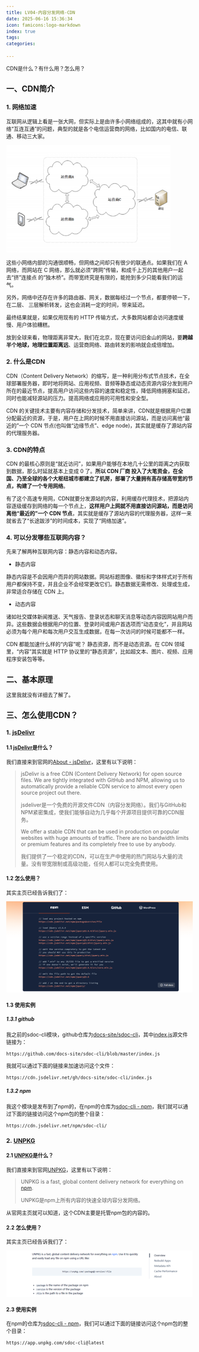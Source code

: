 ```yaml
---
title: LV04-内容分发网络-CDN
date: 2025-06-16 15:36:34
icon: famicons:logo-markdown
index: true
tags:
categories:

---
```


CDN是什么？有什么用？怎么用？

<!-- more -->

## 一、CDN简介

### 1. 网络加速

互联网从逻辑上看是一张大网，但实际上是由许多小网络组成的，这其中就有小网络“互连互通”的问题，典型的就是各个电信运营商的网络，比如国内的电信、联通、移动三大家。

<img src="./LV04-内容分发网络-CDN/img/20210311123807611.png" style="zoom:67%;" />

这些小网络内部的沟通很顺畅，但网络之间却只有很少的联通点。如果我们在 A 网络，而网站在 C 网络，那么就必须“跨网”传输，和成千上万的其他用户一起去“挤”连接点 的“独木桥”。而带宽终究是有限的，能抢到多少只能看我们的运气。

另外，网络中还存在许多的路由器、网关，数据每经过一个节点，都要停顿一下，在二层、 三层解析转发，这也会消耗一定的时间，带来延迟。

最终结果就是，如果仅用现有的 HTTP 传输方式，大多数网站都会访问速度缓慢、用户体验糟糕。

放到全球来看，物理距离非常大，我们在北京，现在要访问旧金山的网站，要**跨越半个地球，地理位置距离远**、运营商网络、路由转发的影响就会成倍增加。

### 2. 什么是CDN

CDN（Content Delivery Network）的缩写，是一种利用分布式节点技术，在全球部署服务器，即时地将网站、应用视频、音频等静态或动态资源内容分发到用户所在的最近节点，提高用户访问这些内容的速度和稳定性，降低网络拥塞和延迟，同时也能减轻源站的压力。提高网络或应用的可用性和安全型。

CDN 的关键技术主要有内容存储和分发技术，简单来讲，CDN就是根据用户位置分配最近的资源，于是，用户在上网的时候不用直接访问源站，而是访问离他“最近的”一个 CDN 节点(也叫做“边缘节点”、edge node)，其实就是缓存了源站内容的代理服务器。

### 3. CDN的特点

CDN 的最核心原则是“就近访问”，如果用户能够在本地几十公里的距离之内获取到数据，那么时延就基本上变成 0 了。**所以 CDN 厂商 投入了大笔资金，在全国、乃至全球的各个大枢纽城市都建立了机房，部署了大量拥有高存储高带宽的节点，构建了一个专用网络**。

有了这个高速专用网，CDN就要分发源站的内容，利用缓存代理技术，把源站内容逐级缓存到网络的每一个节点上，**这样用户上网就不用直接访问源站，而是访问离他“最近的”一个 CDN 节点**，其实就是缓存了源站内容的代理服务器，这样一来就省去了“长途跋涉”的时间成本，实现了“网络加速”。

### 4. 可以分发哪些互联网内容？

先来了解两种互联网内容：静态内容和动态内容。

- 静态内容

静态内容是不会因用户而异的网站数据。网站标题图像、徽标和字体样式对于所有用户都保持不变，并且企业不会经常更改它们。静态数据无需修改、处理或生成，非常适合存储在 CDN 上。

- 动态内容

诸如社交媒体新闻推送、天气报告、登录状态和聊天消息等动态内容因网站用户而异。这些数据会根据用户的位置、登录时间或用户首选项而“动态变化”，并且网站必须为每个用户和每次用户交互生成数据，在每一次访问的时候可能都不一样。

CDN 都能加速什么样的“内容”呢？ 静态资源，而不是动态资源。在 CDN 领域里，“内容”其实就是 HTTP 协议里的“静态资源”，比如超文本、图片、视频、应用程序安装包等等。

## 二、基本原理

这里我就没有详细去了解了。

## 三、怎么使用CDN？

### 1. [jsDelivr](https://www.jsdelivr.com/)

#### 1.1 [jsDelivr](https://www.jsdelivr.com/)是什么？

我们直接来到官网的[About - jsDelivr](https://www.jsdelivr.com/about)，这里有以下说明：

>jsDelivr is a free CDN (Content Delivery Network) for open source files.  We are tightly integrated with GitHub and NPM, allowing us to automatically provide a reliable CDN service to almost every open source project out there.
>
>jsdeliver是一个免费的开源文件CDN（内容分发网络）。我们与GitHub和NPM紧密集成，使我们能够自动为几乎每个开源项目提供可靠的CDN服务。
>
>We offer a stable CDN that can be used in production on popular websites with huge amounts of traffic.  There are no bandwidth limits or premium features and its completely free to use by anybody.
>
>我们提供了一个稳定的CDN，可以在生产中使用的热门网站与大量的流量。没有带宽限制或高级功能，任何人都可以完全免费使用。

#### 1.2 怎么使用？

其实主页已经告诉我们了：

![image-20250616162715750](./LV04-内容分发网络-CDN/img/image-20250616162715750.png)

#### 1.3 使用实例

##### 1.3.1 github

我之前的sdoc-cli模块，github仓库为[docs-site/sdoc-cli](https://github.com/docs-site/sdoc-cli)，其中[index.js](https://github.com/docs-site/sdoc-cli/blob/master/index.js)源文件链接为：

```shell
https://github.com/docs-site/sdoc-cli/blob/master/index.js
```

我就可以通过下面的链接来加速访问这个文件：

```shell
https://cdn.jsdelivr.net/gh/docs-site/sdoc-cli/index.js
```

##### 1.3.2 npm

我这个模块是发布到了npm的，在npm的仓库为[sdoc-cli - npm](https://www.npmjs.com/package/sdoc-cli)，我们就可以通过下面的链接访问这个npm包的整个目录：

```shell
https://cdn.jsdelivr.net/npm/sdoc-cli/
```

### 2. [UNPKG](https://unpkg.com/)

#### 2.1 [UNPKG](https://unpkg.com/)是什么？

我们直接来到官网[UNPKG](https://unpkg.com/)，这里有以下说明：

>UNPKG is a fast, global content delivery network for everything on [npm](https://www.npmjs.com/). 
>
>UNPKG是npm上所有内容的快速全球内容分发网络。

从官网主页就可以知道，这个CDN主要是托管npm包的内容的。

#### 2.2 怎么使用？

其实主页已经告诉我们了：

![image-20250616163959133](./LV04-内容分发网络-CDN/img/image-20250616163959133.png)

#### 2.3 使用实例

在npm的仓库为[sdoc-cli - npm](https://www.npmjs.com/package/sdoc-cli)，我们可以通过下面的链接访问这个npm包的整个目录：

```shell
https://app.unpkg.com/sdoc-cli@latest
```
